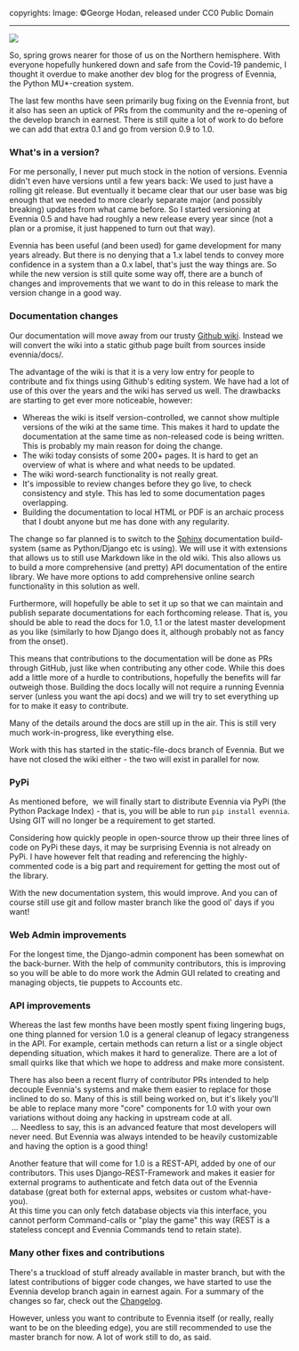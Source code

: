 copyrights: Image: ©George Hodan, released under CC0 Public Domain

--- 

[![](https://1.bp.blogspot.com/-vnauuJpCVfo/XpXkbERzSRI/AAAAAAAALJQ/lDoYHE6zjWsg7It_fsXn_3roGUISX2HxgCLcBGAsYHQ/s320/spring-flower-and-snow.jpg)](https://1.bp.blogspot.com/-vnauuJpCVfo/XpXkbERzSRI/AAAAAAAALJQ/lDoYHE6zjWsg7It_fsXn_3roGUISX2HxgCLcBGAsYHQ/s1600/spring-flower-and-snow.jpg)

So, spring grows nearer for those of us on the Northern hemisphere. With everyone hopefully hunkered down and safe from the Covid-19 pandemic, I thought it overdue to make another dev blog for the progress of Evennia, the Python MU*-creation system.  
  
  
The last few months have seen primarily bug fixing on the Evennia front, but it also has seen an uptick of PRs from the community and the re-opening of the develop branch in earnest. There is still quite a lot of work to do before we can add that extra 0.1 and go from version 0.9 to 1.0.  
  

### What's in a version?

  
For me personally, I never put much stock in the notion of versions. Evennia didn't even have versions until a few years back: We used to just have a rolling git release. But eventually it became clear that our user base was big enough that we needed to more clearly separate major (and possibly breaking) updates from what came before. So I started versioning at Evennia 0.5 and have had roughly a new release every year since (not a plan or a promise, it just happened to turn out that way).  
  
Evennia has been useful (and been used) for game development for many years already. But there is no denying that a 1.x label tends to convey more confidence in a system than a 0.x label, that's just the way things are. So while the new version is still quite some way off, there are a bunch of changes and improvements that we want to do in this release to mark the version change in a good way.  
  

### Documentation changes

  
Our documentation will move away from our trusty [Github wiki](https://github.com/evennia/evennia/wiki). Instead we will convert the wiki into a static github page built from sources inside evennia/docs/.  
  
The advantage of the wiki is that it is a very low entry for people to contribute and fix things using Github's editing system. We have had a lot of use of this over the years and the wiki has served us well. The drawbacks are starting to get ever more noticeable, however:  

-   Whereas the wiki is itself version-controlled, we cannot show multiple versions of the wiki at the same time. This makes it hard to update the documentation at the same time as non-released code is being written. This is probably my main reason for doing the change.
-   The wiki today consists of some 200+ pages. It is hard to get an overview of what is where and what needs to be updated. 
-   The wiki word-search functionality is not really great.
-   It's impossible to review changes before they go live, to check consistency and style. This has led to some documentation pages overlapping.
-   Building the documentation to local HTML or PDF is an archaic process that I doubt anyone but me has done with any regularity. 

The change so far planned is to switch to the [Sphinx](https://www.sphinx-doc.org/en/master/) documentation build-system (same as Python/Django etc is using). We will use it with extensions that allows us to still use Markdown like in the old wiki. This also allows us to build a more comprehensive (and pretty) API documentation of the entire library. We have more options to add comprehensive online search functionality in this solution as well.  
  
Furthermore, will hopefully be able to set it up so that we can maintain and publish separate documentations for each forthcoming release. That is, you should be able to read the docs for 1.0, 1.1 or the latest master development as you like (similarly to how Django does it, although probably not as fancy from the onset).   
  
This means that contributions to the documentation will be done as PRs through GitHub, just like when contributing any other code. While this does add a little more of a hurdle to contributions, hopefully the benefits will far outweigh those. Building the docs locally will not require a running Evennia server (unless you want the api docs) and we will try to set everything up for to make it easy to contribute.  
  
Many of the details around the docs are still up in the air. This is still very much work-in-progress, like everything else.  
  
Work with this has started in the static-file-docs branch of Evennia. But we have not closed the wiki either - the two will exist in parallel for now.  
  

### PyPi

  
As mentioned before,  we will finally start to distribute Evennia via PyPi (the Python Package Index) - that is, you will be able to run `pip install evennia`. Using GIT will no longer be a requirement to get started.  
  
Considering how quickly people in open-source throw up their three lines of code on PyPi these days, it may be surprising Evennia is not already on PyPi. I have however felt that reading and referencing the highly-commented code is a big part and requirement for getting the most out of the library.  
  
With the new documentation system, this would improve. And you can of course still use git and follow master branch like the good ol' days if you want!  
  

### Web Admin improvements

  
For the longest time, the Django-admin component has been somewhat on the back-burner. With the help of community contributors, this is improving so you will be able to do more work the Admin GUI related to creating and managing objects, tie puppets to Accounts etc.  

### API improvements 

  
Whereas the last few months have been mostly spent fixing lingering bugs, one thing planned for version 1.0 is a general cleanup of legacy strangeness in the API. For example, certain methods can return a list or a single object depending situation, which makes it hard to generalize. There are a lot of small quirks like that which we hope to address and make more consistent.  
  
There has also been a recent flurry of contributor PRs intended to help decouple Evennia's systems and make them easier to replace for those inclined to do so. Many of this is still being worked on, but it's likely you'll be able to replace many more "core" components for 1.0 with your own variations without doing any hacking in upstream code at all.  
 ... Needless to say, this is an advanced feature that most developers will never need. But Evennia was always intended to be heavily customizable and having the option is a good thing!  
  
Another feature that will come for 1.0 is a REST-API, added by one of our contributors. This uses Django-REST-Framework and makes it easier for external programs to authenticate and fetch data out of the Evennia database (great both for external apps, websites or custom what-have-you).  
At this time you can only fetch database objects via this interface, you cannot perform Command-calls or "play the game" this way (REST is a stateless concept and Evennia Commands tend to retain state).  
  

### Many other fixes and contributions

  
There's a truckload of stuff already available in master branch, but with the latest contributions of bigger code changes, we have started to use the Evennia develop branch again in earnest again. For a summary of the changes so far, check out the [Changelog](https://github.com/evennia/evennia/blob/develop/CHANGELOG.md).   
  
However, unless you want to contribute to Evennia itself (or really, really want to be on the bleeding edge), you are still recommended to use the master branch for now. A lot of work still to do, as said.
